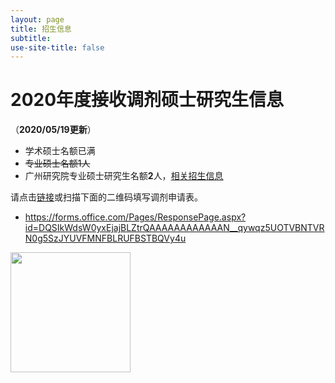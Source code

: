 ```yaml
---
layout: page
title: 招生信息
subtitle: 
use-site-title: false
---
```


# 2020年度接收调剂硕士研究生信息

（**2020/05/19更新**）
- 学术硕士名额已满
- ~~专业硕士名额1人~~
- 广州研究院专业硕士研究生名额**2**人，[相关招生信息](https://mp.weixin.qq.com/s/J4jH95EcqrzlEzR_lpJ80A)

请点击[链接](https://forms.office.com/Pages/ResponsePage.aspx?id=DQSIkWdsW0yxEjajBLZtrQAAAAAAAAAAAAN__qywqz5UOTVBNTVRN0g5SzJYUVFMNFBLRUFBSTBQVy4u)或扫描下面的二维码填写调剂申请表。

- <https://forms.office.com/Pages/ResponsePage.aspx?id=DQSIkWdsW0yxEjajBLZtrQAAAAAAAAAAAAN__qywqz5UOTVBNTVRN0g5SzJYUVFMNFBLRUFBSTBQVy4u>

<img class="center" src="{{ '/misc/graduates-apply.png' | absolute_url }}" width="192" />



